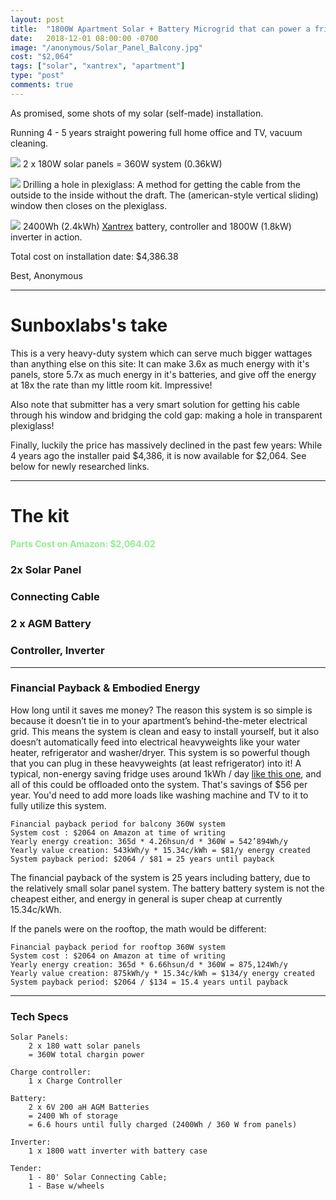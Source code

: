 ```yaml
---
layout: post
title:  "1800W Apartment Solar + Battery Microgrid that can power a fridge"
date:   2018-12-01 08:00:00 -0700
image: "/anonymous/Solar_Panel_Balcony.jpg"
cost: "$2,064"
tags: ["solar", "xantrex", "apartment"]
type: "post"
comments: true
---
```




As promised, some shots of my solar (self-made) installation.

Running 4 - 5 years straight powering full home office and TV, vacuum cleaning.


![](/anonymous/Solar_Panel_Balcony.jpg)
2 x 180W solar panels = 360W system (0.36kW)


![](/anonymous/Solar_Cable_Through_Window.jpg)
Drilling a hole in plexiglass: A method for getting the cable from the outside to the inside without the draft. The (american-style vertical sliding) window then closes on the plexiglass.

![](/anonymous/xantrex_powerhub_1800_in_apartment.jpg)
2400Wh (2.4kWh) [Xantrex](http://www.xantrex.com/power-products/backup-power/xpower-powerhub-1800.aspx) battery, controller and 1800W (1.8kW) inverter in action.


Total cost on installation date: $4,386.38


Best,
Anonymous

-------




Sunboxlabs's take
==================

This is a very heavy-duty system which can serve much bigger wattages than anything else on this site: It can make 3.6x as much energy with it's panels, store 5.7x as much energy in it's batteries, and give off the energy at 18x the rate than my little room kit. Impressive!

Also note that submitter has a very smart solution for getting his cable through his window and bridging the cold gap: making a hole in transparent plexiglass!

Finally, luckily the price has massively declined in the past few years: While 4 years ago the installer paid $4,386, it is now available for $2,064. See below for newly researched links.


-------



The kit
=======

<h4 style="color: lightgreen">Parts Cost on Amazon: $2,064.02</h4>

### 2x Solar Panel


<script type="text/javascript">
amzn_assoc_tracking_id = "gridlesskits-20";
amzn_assoc_ad_mode = "manual";
amzn_assoc_ad_type = "smart";
amzn_assoc_marketplace = "amazon";
amzn_assoc_region = "US";
amzn_assoc_design = "enhanced_links";
amzn_assoc_asins = "B0772PD96K";
amzn_assoc_placement = "adunit";
amzn_assoc_linkid = "577c756a0b056a00ab0be19aa8d7f9fd";
</script>
<script src="//z-na.amazon-adsystem.com/widgets/onejs?MarketPlace=US"></script>

### Connecting Cable


<script type="text/javascript">
amzn_assoc_tracking_id = "gridlesskits-20";
amzn_assoc_ad_mode = "manual";
amzn_assoc_ad_type = "smart";
amzn_assoc_marketplace = "amazon";
amzn_assoc_region = "US";
amzn_assoc_design = "enhanced_links";
amzn_assoc_asins = "B017PI2OUS";
amzn_assoc_placement = "adunit";
amzn_assoc_linkid = "5f6d444601895263b862079d7dc2d8ca";
</script>
<script src="//z-na.amazon-adsystem.com/widgets/onejs?MarketPlace=US"></script>

### 2 x AGM Battery
<script type="text/javascript">
amzn_assoc_tracking_id = "gridlesskits-20";
amzn_assoc_ad_mode = "manual";
amzn_assoc_ad_type = "smart";
amzn_assoc_marketplace = "amazon";
amzn_assoc_region = "US";
amzn_assoc_design = "enhanced_links";
amzn_assoc_asins = "B075RGX1WR";
amzn_assoc_placement = "adunit";
amzn_assoc_linkid = "e82ef65ea92549f31c71ff07d1721b8d";
</script>
<script src="//z-na.amazon-adsystem.com/widgets/onejs?MarketPlace=US"></script>

### Controller, Inverter

<script type="text/javascript">
amzn_assoc_tracking_id = "gridlesskits-20";
amzn_assoc_ad_mode = "manual";
amzn_assoc_ad_type = "smart";
amzn_assoc_marketplace = "amazon";
amzn_assoc_region = "US";
amzn_assoc_design = "enhanced_links";
amzn_assoc_asins = "B000NONM94";
amzn_assoc_placement = "adunit";
amzn_assoc_linkid = "2bf3a6df9a80450baf4425155cd1050c";
</script>
<script src="//z-na.amazon-adsystem.com/widgets/onejs?MarketPlace=US"></script>

------

### Financial Payback & Embodied Energy

How long until it saves me money? The reason this system is so simple is because it doesn’t tie in to your apartment’s behind-the-meter electrical grid. This means the system is clean and easy to install yourself, but it also doesn’t automatically feed into electrical heavyweights like your water heater, refrigerator and washer/dryer. This system is so powerful though that you can plug in these heavyweights (at least refrigerator) into it! A typical, non-energy saving fridge uses around 1kWh / day [like this one](https://www.searsoutlet.com/d/product_details.jsp?pid=136160&uid=41032085&storeZip=98188&sid=IDx20110411x000008&scid=scplp41032085&sc_intid=41032085&gclid=EAIaIQobChMIqOqbr4OR3wIVTR-tBh2qTwStEAQYASABEgKRSvD_BwE), and all of this could be offloaded onto the system. That's savings of $56 per year. You'd need to add more loads like washing machine and TV to it to fully utilize this system.

    Financial payback period for balcony 360W system
    System cost : $2064 on Amazon at time of writing
    Yearly energy creation: 365d * 4.26hsun/d * 360W = 542’894Wh/y
    Yearly value creation: 543kWh/y * 15.34c/kWh = $81/y energy created
    System payback period: $2064 / $81 = 25 years until payback

The financial payback of the system is 25 years including battery, due to the relatively small solar panel system. The battery  battery system is not the cheapest either, and energy in general is super cheap at currently 15.34c/kWh.

If the panels were on the rooftop, the math would be different:

    Financial payback period for rooftop 360W system
    System cost : $2064 on Amazon at time of writing
    Yearly energy creation: 365d * 6.66hsun/d * 360W = 875,124Wh/y
    Yearly value creation: 875kWh/y * 15.34c/kWh = $134/y energy created
    System payback period: $2064 / $134 = 15.4 years until payback


-------


### Tech Specs

	Solar Panels:
		2 x 180 watt solar panels
		= 360W total chargin power 

	Charge controller:
		1 x Charge Controller

	Battery:
		2 x 6V 200 aH AGM Batteries
		= 2400 Wh of storage
		= 6.6 hours until fully charged (2400Wh / 360 W from panels)

	Inverter:
		1 x 1800 watt inverter with battery case 

	Tender:
		1 - 80' Solar Connecting Cable; 
		1 - Base w/wheels          
